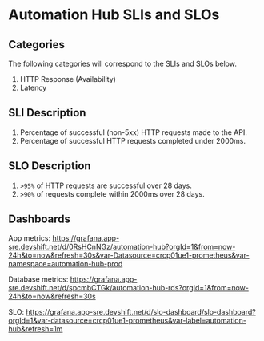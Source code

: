 # Automation Hub SLIs and SLOs 

## Categories
The following categories will correspond to the SLIs and SLOs below.

1. HTTP Response (Availability)
2. Latency

## SLI Description
1. Percentage of successful (non-5xx) HTTP requests made to the API.
2. Percentage of successful HTTP requests completed under 2000ms.

## SLO Description

1. `>95%` of HTTP requests are successful over 28 days.
2. `>90%` of requests complete within 2000ms over 28 days. 

## Dashboards
App metrics: https://grafana.app-sre.devshift.net/d/0RsHCnNGz/automation-hub?orgId=1&from=now-24h&to=now&refresh=30s&var-Datasource=crcp01ue1-prometheus&var-namespace=automation-hub-prod

Database metrics: https://grafana.app-sre.devshift.net/d/spcmbCTGk/automation-hub-rds?orgId=1&from=now-24h&to=now&refresh=30s

SLO: https://grafana.app-sre.devshift.net/d/slo-dashboard/slo-dashboard?orgId=1&var-datasource=crcp01ue1-prometheus&var-label=automation-hub&refresh=1m
